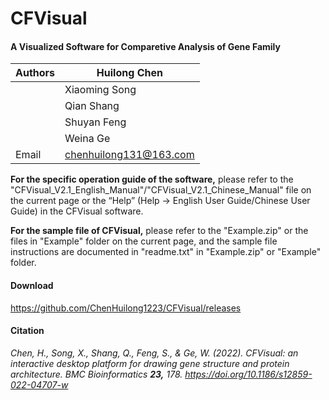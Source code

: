 # CFVisual

#### A Visualized Software for Comparetive Analysis of Gene Family

| Authors | Huilong Chen                                            |
| ------- | ------------------------------------------------------- |
|         | Xiaoming Song                                           |
|         | Qian Shang                                              |
|         | Shuyan Feng                                             |
|         | Weina Ge                                                |
| Email   | [chenhuilong131@163.com](mailto:chenhuilong131@163.com) |

**For the specific operation guide of the software,** please refer to the "CFVisual_V2.1_English_Manual"/"CFVisual_V2.1_Chinese_Manual" file on the current page or the “Help” (Help -> English User Guide/Chinese User Guide) in the CFVisual software.

**For the sample file of CFVisual,** please refer to the "Example.zip" or the files in "Example" folder on the current page, and the sample file instructions are documented in "readme.txt" in "Example.zip" or "Example" folder.

#### Download

https://github.com/ChenHuilong1223/CFVisual/releases

#### **Citation**

*Chen, H., Song, X., Shang, Q., Feng, S., & Ge, W. (2022). CFVisual: an interactive desktop platform for drawing gene structure and protein architecture. BMC Bioinformatics **23,** 178. https://doi.org/10.1186/s12859-022-04707-w*


